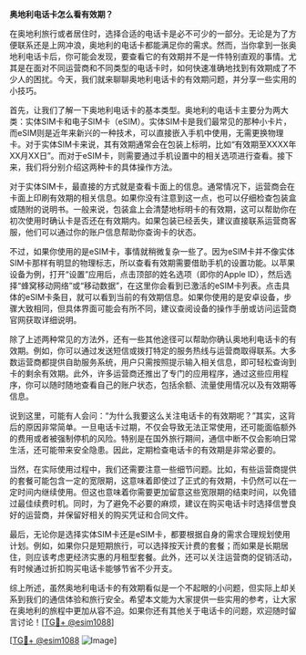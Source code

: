 **奥地利电话卡怎么看有效期？**

在奥地利旅行或者居住时，选择合适的电话卡是必不可少的一部分。无论是为了方便联系还是上网冲浪，奥地利的电话卡都能满足你的需求。然而，当你拿到一张奥地利电话卡后，你可能会发现，要查看它的有效期并不是一件特别直观的事情。尤其是在面对不同运营商和不同类型的电话卡时，如何快速准确地找到有效期成了不少人的困扰。今天，我们就来聊聊奥地利电话卡的有效期问题，并分享一些实用的小技巧。

首先，让我们了解一下奥地利电话卡的基本类型。奥地利的电话卡主要分为两大类：实体SIM卡和电子SIM卡（eSIM）。实体SIM卡是我们最常见的那种小卡片，而eSIM则是近年来新兴的一种技术，可以直接嵌入手机中使用，无需更换物理卡。对于实体SIM卡来说，其有效期通常会在包装上标明，比如“有效期至XXXX年XX月XX日”。而对于eSIM卡，则需要通过手机设置中的相关选项进行查看。接下来，我们将分别介绍这两种卡的具体操作方法。

对于实体SIM卡，最直接的方式就是查看卡面上的信息。通常情况下，运营商会在卡面上印刷有效期的相关信息。如果你没有注意到这一点，也可以仔细检查包装盒或随附的说明书。一般来说，包装盒上会清楚地标明卡的有效期，这可以帮助你在初次使用时确认卡是否还在有效期内。如果包装已经丢失，建议直接联系运营商客服，他们可以通过你的账户信息帮助你查询卡的状态。

不过，如果你使用的是eSIM卡，事情就稍微复杂一些了。因为eSIM卡并不像实体SIM卡那样有明显的物理标志，所以查看有效期需要借助手机的设置功能。以苹果设备为例，打开“设置”应用后，点击顶部的姓名选项（即你的Apple ID），然后选择“蜂窝移动网络”或“移动数据”，在这里你会看到已激活的eSIM卡列表。点击具体的eSIM卡条目，就可以看到当前的有效期信息。如果你使用的是安卓设备，步骤大致相同，但具体界面可能会有所不同，建议查阅设备的操作手册或访问运营商官网获取详细说明。

除了上述两种常见的方法外，还有一些其他途径可以帮助你确认奥地利电话卡的有效期。例如，你可以通过发送短信或拨打特定的服务热线与运营商取得联系。大多数运营商都提供自助服务系统，用户只需按照提示输入相关信息，即可轻松查询到卡的剩余有效期。此外，许多运营商还推出了专门的应用程序，通过这些应用程序，你可以随时随地查看自己的账户状态，包括余额、流量使用情况以及有效期等信息。

说到这里，可能有人会问：“为什么我要这么关注电话卡的有效期呢？”其实，这背后的原因非常简单。一旦电话卡过期，不仅会导致无法正常使用，还可能面临额外的费用或者被强制停机的风险。特别是在国外旅行期间，通信中断不仅会影响日常生活，还可能带来安全隐患。因此，定期检查电话卡的有效期是非常必要的。

当然，在实际使用过程中，我们还需要注意一些细节问题。比如，有些运营商提供的套餐可能包含一定的宽限期，这意味着即使过了正式的有效期，卡仍然可以在一定时间内继续使用。但这也意味着你需要更加留意这些宽限期的结束时间，以免错过最佳续费时机。同时，为了避免不必要的麻烦，建议在购买电话卡时选择信誉良好的运营商，并保留好相关的购买凭证和合同文件。

最后，无论你是选择实体SIM卡还是eSIM卡，都要根据自身的需求合理规划使用计划。例如，如果你只是短期旅行，可以选择按天计费的套餐；而如果是长期居住，则应该考虑更经济实惠的月租型套餐。此外，还可以关注运营商的促销活动，有时候通过折扣购买电话卡能够节省不少开支。

综上所述，虽然奥地利电话卡的有效期看似是一个不起眼的小问题，但实际上却关系到我们的通信体验和旅行安全。希望本文能为大家提供一些实用的参考，让大家在奥地利的旅程中更加从容不迫。如果你还有其他关于电话卡的问题，欢迎随时留言讨论！[[TG💪+ @esim1088](https://t.me/s/esim1088)]

[[TG💪+ @esim1088](https://t.me/s/esim1088) ![Image](https://i.postimg.cc/4NQfJmqS/Snipaste-2025-05-13-00-14-12.png)]